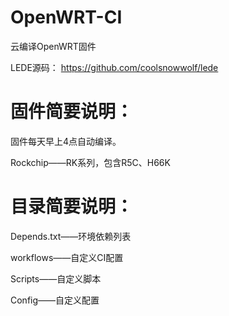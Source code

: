 # OpenWRT-CI
云编译OpenWRT固件

LEDE源码：
https://github.com/coolsnowwolf/lede

# 固件简要说明：

固件每天早上4点自动编译。

Rockchip——RK系列，包含R5C、H66K


# 目录简要说明：

Depends.txt——环境依赖列表

workflows——自定义CI配置

Scripts——自定义脚本

Config——自定义配置

